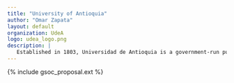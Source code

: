 ```yaml
---
title: "University of Antioquia"
author: "Omar Zapata"
layout: default
organization: UdeA
logo: udea_logo.png
description: |
   Established in 1803, Universidad de Antioquia is a government-run public university based in Medellín, Colombia.
---
```


{% include gsoc_proposal.ext %}
